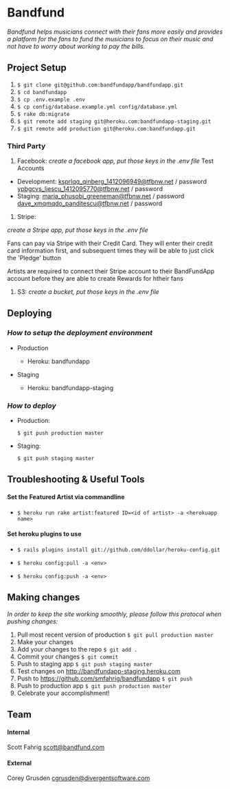 # Bandfund

_Bandfund helps musicians connect with their fans more easily and provides a platform for the fans to fund the musicians to focus on their music and not have to worry about working to pay the bills._

## Project Setup

1. `$ git clone git@github.com:bandfundapp/bandfundapp.git`
2. `$ cd bandfundapp`
3. `$ cp .env.example .env`
4. `$ cp config/database.example.yml config/database.yml`
5. `$ rake db:migrate`
6. `$ git remote add staging git@heroku.com:bandfundapp-staging.git`
7. `$ git remote add production git@heroku.com:bandfundapp.git`

### Third Party

1. Facebook: _create a facebook app, put those keys in the .env file_
  Test Accounts
  * Development:
    ksprlqq_qinberg_1412096949@tfbnw.net / password
    ypbgcvs_liescu_1412095770@tfbnw.net / password
  * Staging:
    maria_phusobi_greeneman@tfbnw.net / password
    dave_xmqmqdo_panditescu@tfbnw.net / password
1. Stripe:

  _create a Stripe app, put those keys in the .env file_

  Fans can pay via Stripe with their Credit Card.  They will enter their credit card information first,
  and subsequent times they will be able to just click the 'Pledge' button

  Artists are required to connect their Stripe account to their BandFundApp account
  before they are able to create Rewards for htheir fans

1. S3: _create a bucket, put those keys in the .env file_

## Deploying

### _How to setup the deployment environment_

* Production

  - Heroku: bandfundapp

* Staging

  - Heroku: bandfundapp-staging

### _How to deploy_

* Production:

  `$ git push production master`

* Staging:

  `$ git push staging master`

## Troubleshooting & Useful Tools

#### Set the Featured Artist via commandline

- `$ heroku run rake artist:featured ID=<id of artist> -a <herokuapp name>`


#### Set heroku plugins to use

- `$ rails plugins install git://github.com/ddollar/heroku-config.git`

- `$ heroku config:pull -a <env>`

- `$ heroku config:push -a <env>`

## Making changes

_In order to keep the site working smoothly, please follow this protocol when pushing changes:_


1. Pull most recent version of production `$ git pull production master`
2. Make your changes
3. Add your changes to the repo `$ git add .`
4. Commit your changes `$ git commit`
5. Push to staging app `$ git push staging master`
6. Test changes on <http://bandfundapp-staging.heroku.com>
7. Push to <https://github.com/smfahrig/bandfundapp> `$ git push`
8. Push to production app `$ git push production master`
9. Celebrate your accomplishment!

## Team

#### Internal
Scott Fahrig <scott@bandfund.com>

#### External
Corey Grusden <cgrusden@divergentsoftware.com>

